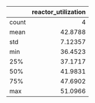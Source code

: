 |       |   reactor\_utilization |
|:------|-----------------------:|
| count |                4       |
| mean  |               42.8788  |
| std   |                7.12357 |
| min   |               36.4523  |
| 25%   |               37.1717  |
| 50%   |               41.9831  |
| 75%   |               47.6902  |
| max   |               51.0966  |
